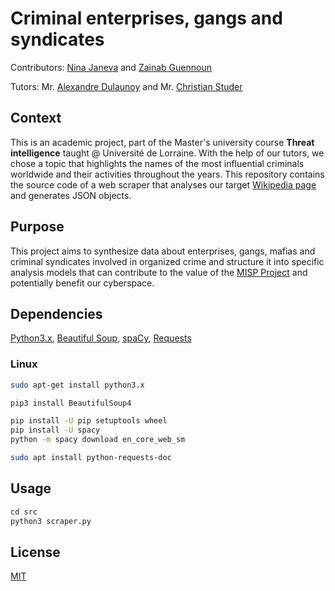 # Criminal enterprises, gangs and syndicates

Contributors: [Nina Janeva](https://github.com/cherryninna) and [Zainab Guennoun](https://github.com/zgn2)

Tutors: 
Mr. [Alexandre Dulaunoy](https://github.com/adulau) and Mr. [Christian Studer](https://github.com/chrisr3d)

## Context
This is an academic project, part of the Master's university course **Threat intelligence** taught @ Université de Lorraine. With the help of our tutors, we chose a topic that highlights the names of the most influential criminals worldwide and their activities throughout the years. This repository contains the source code of a web scraper that analyses our target [Wikipedia page](https://en.wikipedia.org/wiki/List_of_criminal_enterprises,_gangs,_and_syndicates) and generates JSON objects.


## Purpose
This project aims to synthesize data about enterprises, gangs, mafias and criminal syndicates involved in organized crime and structure it into specific analysis models that can contribute to the value of the [MISP Project](https://github.com/MISP) and potentially benefit our cyberspace.


## Dependencies

[Python3.x](https://docs.python.org/3/using/index.html), [Beautiful Soup](https://beautiful-soup-4.readthedocs.io/en/latest/#installing-beautiful-soup), [spaCy](https://spacy.io/usage), [Requests](https://www.agiratech.com/install-requests-library-in-python)

### Linux
```bash
sudo apt-get install python3.x

pip3 install BeautifulSoup4

pip install -U pip setuptools wheel
pip install -U spacy
python -m spacy download en_core_web_sm

sudo apt install python-requests-doc
```

## Usage

```python
cd src
python3 scraper.py
```


## License

[MIT](https://choosealicense.com/licenses/mit/)
